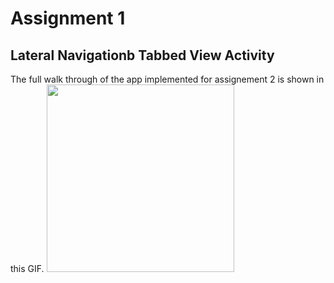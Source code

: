 
# Assignment 1
## Lateral Navigationb Tabbed View Activity
The full walk through of the app implemented for assignement 2 is shown in this GIF. 
<img src="https://github.com/NSU-SU21-CSE486-1/1812048_SU21_CSE486_1/blob/main/Theory/Assignment/Assignment02/SS/uniapp.gif" width="300"/>
